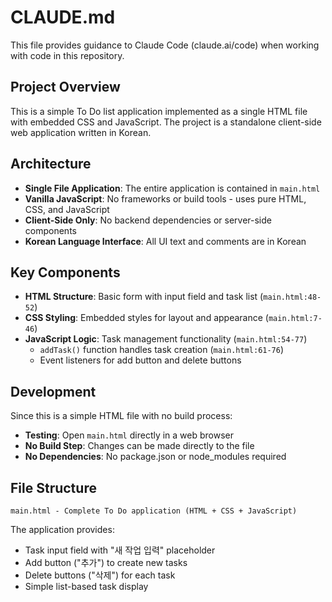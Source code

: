 # CLAUDE.md

This file provides guidance to Claude Code (claude.ai/code) when working with code in this repository.

## Project Overview

This is a simple To Do list application implemented as a single HTML file with embedded CSS and JavaScript. The project is a standalone client-side web application written in Korean.

## Architecture

- **Single File Application**: The entire application is contained in `main.html`
- **Vanilla JavaScript**: No frameworks or build tools - uses pure HTML, CSS, and JavaScript
- **Client-Side Only**: No backend dependencies or server-side components
- **Korean Language Interface**: All UI text and comments are in Korean

## Key Components

- **HTML Structure**: Basic form with input field and task list (`main.html:48-52`)
- **CSS Styling**: Embedded styles for layout and appearance (`main.html:7-46`)
- **JavaScript Logic**: Task management functionality (`main.html:54-77`)
  - `addTask()` function handles task creation (`main.html:61-76`)
  - Event listeners for add button and delete buttons

## Development

Since this is a simple HTML file with no build process:

- **Testing**: Open `main.html` directly in a web browser
- **No Build Step**: Changes can be made directly to the file
- **No Dependencies**: No package.json or node_modules required

## File Structure

```
main.html - Complete To Do application (HTML + CSS + JavaScript)
```

The application provides:
- Task input field with "새 작업 입력" placeholder
- Add button ("추가") to create new tasks
- Delete buttons ("삭제") for each task
- Simple list-based task display